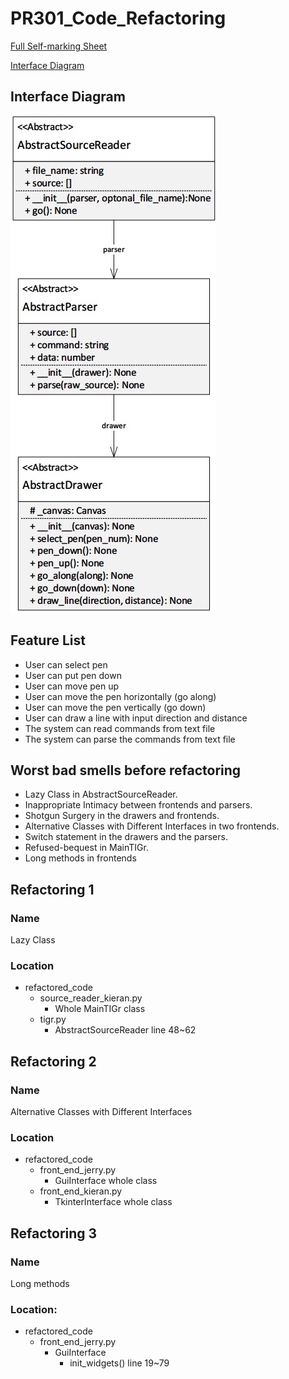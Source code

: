 # PR301_Code_Refactoring
 [Full Self-marking Sheet](Documents/BCPR301%20Assignment2%20self-marking%20sheet_YuHong.Jhuo_99140202.docx)

 [Interface Diagram](Documents/Interface_Diagram.jpg)
## Interface Diagram
![Interface diagram](Documents/Interface_Diagram.jpg)

## Feature List
-	User can select pen
-	User can put pen down
-	User can move pen up
-	User can move the pen horizontally (go along)
-	User can move the pen vertically (go down)
-	User can draw a line with input direction and distance
-	The system can read commands from text file
-	The system can parse the commands from text file


## Worst bad smells before refactoring
-	Lazy Class in AbstractSourceReader.
-	Inappropriate Intimacy between frontends and parsers.
-	Shotgun Surgery in the drawers and frontends.
-	Alternative Classes with Different Interfaces in two frontends.
-	Switch statement in the drawers and the parsers.
-	Refused-bequest in MainTIGr.
-	Long methods in frontends


## Refactoring  1
### Name
Lazy Class 
### Location
- refactored_code
   - source_reader_kieran.py 
        - Whole MainTIGr class
   - tigr.py
        - AbstractSourceReader line 48~62

## Refactoring 2
### Name
Alternative Classes with Different Interfaces
### Location
- refactored_code
    - front_end_jerry.py
        - GuiInterface whole class
    - front_end_kieran.py 
        - TkinterInterface whole class

## Refactoring 3
### Name
Long methods 
### Location: 
- refactored_code
    - front_end_jerry.py
        - GuiInterface
            - init_widgets() line 19~79
         

